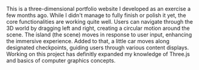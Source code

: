 This is a three-dimensional portfolio website I developed as an exercise a few months ago. 
While I didn't manage to fully finish or polish it yet, the core functionalities are working quite well.
Users can navigate through the 3D world by dragging left and right, creating a circular motion around the scene.
The island (the scene) moves in response to user input, enhancing the immersive experience.
Added to that, a little car moves along designated checkpoints, guiding users through various content displays.
Working on this project has definitly expanded my knowledge of Three.js and basics of computer graphics concepts.
